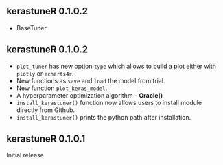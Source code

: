 
## kerastuneR 0.1.0.2

* BaseTuner

## kerastuneR 0.1.0.2

* `plot_tuner` has new option `type` which allows to build a plot either with `plotly` or `echarts4r`.
* New functions as `save` and `load` the model from trial.
* New function `plot_keras_model`.
* A hyperparameter optimization algorithm - __Oracle()__
* `install_kerastuner()` function now allows users to install module directly from Github.
* `install_kerastuner()` prints the python path after installation.


## kerastuneR 0.1.0.1

Initial release




